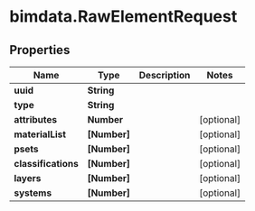 # bimdata.RawElementRequest

## Properties

Name | Type | Description | Notes
------------ | ------------- | ------------- | -------------
**uuid** | **String** |  | 
**type** | **String** |  | 
**attributes** | **Number** |  | [optional] 
**materialList** | **[Number]** |  | [optional] 
**psets** | **[Number]** |  | [optional] 
**classifications** | **[Number]** |  | [optional] 
**layers** | **[Number]** |  | [optional] 
**systems** | **[Number]** |  | [optional] 


